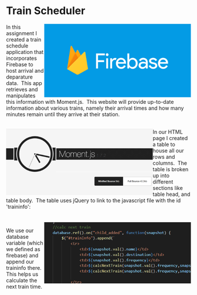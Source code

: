 # Train Scheduler
<img src="images/social.png" alt="Drawing" style="width: 400px; float: right;" />

In this assignment I created a train schedule application that incorporates Firebase to host arrival and deparature data.&nbsp; This app retrieves and manipulates this information with Moment.js.&nbsp; This website will provide up-to-date information about various trains, namely their arrival times and how many minutes remain until they arrive at their station.
<br>
<br>

<img src="images/momentjs.png" alt="Drawing" style="width: 400px; float: left;" /> In our HTML page I created a table to house all our rows and columns. &nbsp;The table is broken up into different sections like table head, and table body.&nbsp; The table uses jQuery to link to the javascript file with the id 'traininfo':<br><br><br>
<img src="images/Train.png" alt="Drawing" style="width: 400px; float: right;" />

We use our database variable (which we defined as firebase) and append our traininfo there.&nbsp; This helps us calculate the next train time.


 
